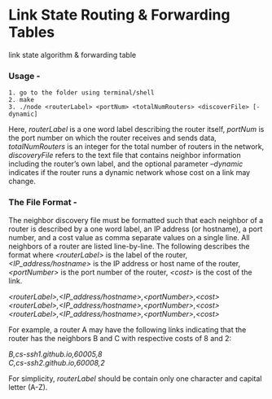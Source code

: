 # Link State Routing & Forwarding Tables
link state algorithm &amp; forwarding table

### Usage -
	1. go to the folder using terminal/shell
	2. make
	3. ./node <routerLabel> <portNum> <totalNumRouters> <discoverFile> [-dynamic]

Here, *routerLabel* is a one word label describing the router itself, *portNum* is the port number on which the router receives and sends data, *totalNumRouters* is an integer for the total number of routers in the network, *discoveryFile* refers to the text file that contains neighbor information including the router’s own label, and the optional parameter *–dynamic* indicates if the router runs a dynamic network whose cost on a link may change.

### The File Format -

The neighbor discovery file must be formatted such that each neighbor of a router is described by a one word label, an IP address (or hostname), a port number, and a cost value as comma separate values on a single line. All neighbors of a router are listed line-by-line. The following describes the format where *\<routerLabel\>* is the label of the router, *\<IP_address/hostname\>* is the IP address or host name of the router, *\<portNumber\>* is the port number of the router, *\<cost\>* is the cost of the link.

*\<routerLabel\>,\<IP_address/hostname\>,\<portNumber\>,\<cost\>*  
*\<routerLabel\>,\<IP_address/hostname\>,\<portNumber\>,\<cost\>*  
*\<routerLabel\>,\<IP_address/hostname\>,\<portNumber\>,\<cost\>* 

For example, a router A may have the following links indicating that the router has the neighbors B and C with respective costs of 8 and 2:

*B,cs-ssh1.github.io,60005,8*  
*C,cs-ssh2.github.io,60008,2*

For simplicity, *routerLabel* should be contain only one character and capital letter (A-Z).




